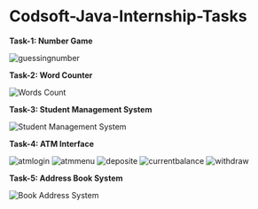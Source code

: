 # Codsoft-Java-Internship-Tasks

**Task-1: Number Game**

![guessingnumber](https://github.com/govindkmk/Codsoft-Java-Internship-Tasks/assets/91989312/a3848ab7-1d96-4cdb-abe0-8a0b2b5f0e75)

**Task-2: Word Counter**

![Words Count](https://github.com/govindkmk/Codsoft-Java-Internship-Tasks/assets/91989312/8f7c454d-fd56-49a0-9398-e5eabe1eef3b)

**Task-3: Student Management System**

![Student Management System](https://github.com/govindkmk/Codsoft-Java-Internship-Tasks/assets/91989312/19d2cc05-bde2-4f08-99be-468f040df361)

**Task-4: ATM Interface**

![atmlogin](https://github.com/govindkmk/Codsoft-Java-Internship-Tasks/assets/91989312/5cda1b40-a2a2-4e23-a42f-e880c0787719)
![atmmenu](https://github.com/govindkmk/Codsoft-Java-Internship-Tasks/assets/91989312/f83a326f-b610-442f-ba46-b5b73cf86901)
![deposite](https://github.com/govindkmk/Codsoft-Java-Internship-Tasks/assets/91989312/8bb8da5d-34e8-47e7-adc4-07e14a0e690b)
![currentbalance](https://github.com/govindkmk/Codsoft-Java-Internship-Tasks/assets/91989312/8c67c939-6fa9-474d-a014-b19141c66bf5)
![withdraw](https://github.com/govindkmk/Codsoft-Java-Internship-Tasks/assets/91989312/9f6db68d-303b-42fb-b99b-e6add4b148a4)

**Task-5: Address Book System**

![Book Address System](https://github.com/govindkmk/Codsoft-Java-Internship-Tasks/assets/91989312/d4d6fd1d-0916-42e8-94ea-f158bb82c415)






